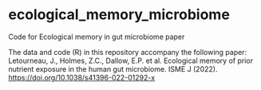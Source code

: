 # ecological_memory_microbiome
Code for Ecological memory in gut microbiome paper

The data and code (R) in this repository accompany the following paper:
Letourneau, J., Holmes, Z.C., Dallow, E.P. et al. Ecological memory of prior nutrient exposure in the human gut microbiome. ISME J (2022). https://doi.org/10.1038/s41396-022-01292-x
